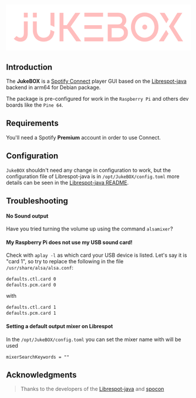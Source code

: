 ![JukeBOX logo](https://raw.githubusercontent.com/HBeserra/JukeBOX/main/juke.png)
## Introduction
The **JukeBOX**  is a  [Spotify Connect](https://www.spotify.com/connect/) player GUI based on the  [Librespot-java](https://github.com/librespot-org/librespot-java) backend in arm64 for Debian package.

The package is pre-configured for work in the `Raspberry Pi` and others dev boards like the `Pine 64`.

## Requirements

You'll need a Spotify **Premium** account in order to use Connect.

## Configuration

`JukeBOX` shouldn't need any change in configuration to work, but the configuration file of Librespot-java is in `/opt/JukeBOX/config.toml` more details can be seen in the [Librespot-java README](https://github.com/librespot-org/librespot-java).


## Troubleshooting

#### No Sound output
Have you tried turning the volume up using the command `alsamixer`?
#### My Raspberry Pi does not use my USB sound card!
Check with  `aplay -l`  as which card your USB device is listed. Let's say it is "card 1", so try to replace the following in the file  `/usr/share/alsa/alsa.conf`:

```
defaults.ctl.card 0
defaults.pcm.card 0

```

with

```
defaults.ctl.card 1
defaults.pcm.card 1
```

#### Setting a default output mixer on Librespot
In the `/opt/JukeBOX/config.toml`  you can set the mixer name with will be used

```
mixerSearchKeywords = ""
```

## Acknowledgments

> Thanks to the developers of the [Librespot-java](https://github.com/librespot-org/librespot-java) and [spocon](https://github.com/spocon/spocon)  



<!--stackedit_data:
eyJoaXN0b3J5IjpbLTIwMzg2ODA5NTksLTg3MTQwODE1OSwxOT
g4NDc2ODI3LC00ODg3NzI5NDZdfQ==
-->
